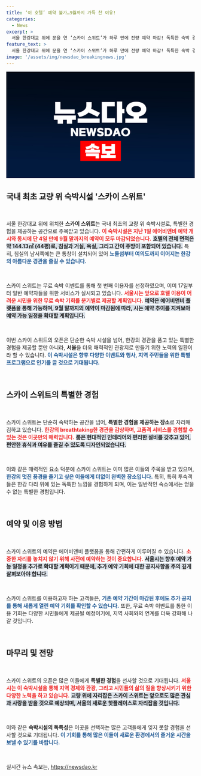 ```yaml
---
title: ‘이 호텔’ 예약 불가…9월까지 가득 찬 이유!
categories:
  - News
excerpt: >
  서울 한강대교 위에 문을 연 ‘스카이 스위트’가 하루 만에 전량 예약 마감! 독특한 숙박 경험과 stunning 한강 뷰를 제공하며 무료 숙박 이벤트도 진행 중. 클릭하면 핫 플레이스를 확인하세요!
feature_text: >
  서울 한강대교 위에 문을 연 ‘스카이 스위트’가 하루 만에 전량 예약 마감! 독특한 숙박 경험과 stunning 한강 뷰를 제공하며 무료 숙박 이벤트도 진행 중. 클릭하면 핫 플레이스를 확인하세요!
image: '/assets/img/newsdao_breakingnews.jpg'
---
```


<p><img src="/assets/img/newsdao_breakingnews.jpg" alt="koreaapp 속보" /></p>

<h2 data-ke-size="size26">국내 최초 교량 위 숙박시설 '스카이 스위트'</h2>

<p data-ke-size="size16">&nbsp;</p>

<p>서울 한강대교 위에 위치한 <b>스카이 스위트</b>는 국내 최초의 교량 위 숙박시설로, 특별한 경험을 제공하는 공간으로 주목받고 있습니다. <b><span style="color: #ee2323;">이 숙박시설은 지난 1일 에어비앤비 예약 개시와 동시에 단 4일 만에 9월 말까지의 예약이 모두 마감되었습니다.</span></b> <b><span style="background-color: #21538527;">호텔의 전체 면적은 약 144.13㎡ (44평)로, 침실과 거실, 욕실, 그리고 간이 주방이 포함되어 있습니다.</span></b> 특히, 침실의 남서쪽에는 큰 통창이 설치되어 있어 <b><span style="color: #1a5490;">노들섬부터 여의도까지 이어지는 한강의 아름다운 경관을 즐길 수 있습니다.</span></b> </p>

<p data-ke-size="size16">&nbsp;</p>

<p>스카이 스위트는 무료 숙박 이벤트를 통해 첫 번째 이용자를 선정하였으며, 이미 17일부터 일반 예약자들을 위한 서비스가 실시되고 있습니다. <b><span style="color: #ee2323;">서울시는 앞으로 호텔 이용이 어려운 시민을 위한 무료 숙박 기회를 분기별로 제공할 계획입니다.</span></b> <b><span style="background-color: #21538527;">예약은 에어비앤비 플랫폼을 통해 가능하며, 9월 말까지의 예약이 마감됨에 따라, 시는 예약 추이를 지켜보아 예약 가능 일정을 확대할 계획입니다.</span></b> </p>

<p data-ke-size="size16">&nbsp;</p>

<p>이번 스카이 스위트의 오픈은 단순한 숙박 시설을 넘어, 한강의 경관을 품고 있는 특별한 경험을 제공할 뿐만 아니라, <b>서울</b>을 더욱 매력적인 관광지로 만들기 위한 노력의 일환이라 할 수 있습니다. <b><span style="color: #1a5490;">이 숙박시설은 향후 다양한 이벤트와 행사, 지역 주민들을 위한 특별 프로그램으로 인기를 끌 것으로 기대됩니다.</span></b> </p>

<p data-ke-size="size16">&nbsp;</p>

<h2 data-ke-size="size26">스카이 스위트의 특별한 경험</h2>

<p data-ke-size="size16">&nbsp;</p>

<p>스카이 스위트는 단순히 숙박하는 공간을 넘어, <b>특별한 경험을 제공하는 장소</b>로 자리매김하고 있습니다. <b><span style="color: #ee2323;">한강의 breathtaking한 경관을 감상하며, 고품격 서비스를 경험할 수 있는 것은 이곳만의 매력입니다.</span></b> <b><span style="background-color: #21538527;">룸은 현대적인 인테리어와 편리한 설비를 갖추고 있어, 편안한 휴식과 여유를 즐길 수 있도록 디자인되었습니다.</span></b> </p>

<p data-ke-size="size16">&nbsp;</p>

<p>이와 같은 매력적인 요소 덕분에 스카이 스위트는 이미 많은 이들의 주목을 받고 있으며, <b><span style="color: #1a5490;">한강의 멋진 풍경을 즐기고 싶은 이들에게 더없이 완벽한 장소입니다.</span></b> 특히, 특히 투숙객들은 한강 다리 위에 있는 독특한 느낌을 경험하게 되며, 이는 일반적인 숙소에서는 얻을 수 없는 특별한 경험입니다.</p>

<p data-ke-size="size16">&nbsp;</p>

<h2 data-ke-size="size26">예약 및 이용 방법</h2>

<p data-ke-size="size16">&nbsp;</p>

<p>스카이 스위트의 예약은 에어비앤비 플랫폼을 통해 간편하게 이루어질 수 있습니다. <b><span style="color: #ee2323;">소중한 자리를 놓치지 않기 위해 사전에 예약하는 것이 중요합니다.</span></b> <b><span style="background-color: #21538527;">서울시는 향후 예약 가능 일정을 추가로 확대할 계획이기 때문에, 추가 예약 기회에 대한 공지사항을 주의 깊게 살펴보아야 합니다.</span></b> </p>

<p data-ke-size="size16">&nbsp;</p>

<p>스카이 스위트를 이용하고자 하는 고객들은, <b><span style="color: #1a5490;">기존 예약 기간이 마감된 후에도 추가 공지를 통해 새롭게 열린 예약 기회를 확인할 수 있습니다.</span></b> 또한, 무료 숙박 이벤트를 통한 이용 기회는 다양한 시민들에게 제공될 예정이기에, 지역 사회와의 연계를 더욱 강화해 나갈 것입니다.</p>

<p data-ke-size="size16">&nbsp;</p>

<h2 data-ke-size="size26">마무리 및 전망</h2>

<p data-ke-size="size16">&nbsp;</p>

<p>스카이 스위트의 오픈은 많은 이들에게 <b>특별한 경험</b>을 선사할 것으로 기대됩니다. <b><span style="color: #ee2323;">서울시는 이 숙박시설을 통해 지역 경제와 관광, 그리고 시민들의 삶의 질을 향상시키기 위한 다양한 노력을 하고 있습니다.</span></b> <b><span style="background-color: #21538527;">교량 위에 자리잡은 스카이 스위트는 앞으로도 많은 관심과 사랑을 받을 것으로 예상되며, 서울의 새로운 핫플레이스로 자리잡을 것입니다.</span></b></p>

<p data-ke-size="size16">&nbsp;</p>

<p>이와 같은 <b>숙박시설의 독특성</b>은 이곳을 선택하는 많은 고객들에게 잊지 못할 경험을 선사할 것으로 기대됩니다. <b><span style="color: #1a5490;">이 기회를 통해 많은 이들이 새로운 환경에서의 즐거운 시간을 보낼 수 있기를 바랍니다.</span></b></p>

<p data-ke-size="size16">&nbsp;</p>
실시간 뉴스 속보는, <a href="https://newsdao.kr" rel="dofollow">https://newsdao.kr</a>



